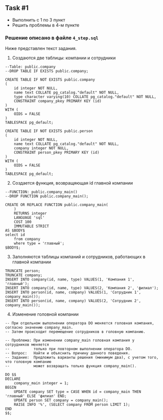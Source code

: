 
## Task \#1
- Выполнить с 1 по 3 пункт
- Решить проблемы в 4-м пункте

### Решение описано в файле `4_step.sql`

Ниже представлен текст задания.

1. Создаются две таблицы: компании и сотрудники
```
--Table: public.company
--DROP TABLE IF EXISTS public.company;

CREATE TABLE IF NOT EXISTS public.company
(
    id integer NOT NULL,
    name text COLLATE pg_catalog."default" NOT NULL,
    type character varying(10) COLLATE pg_catalog."default" NOT NULL,
    CONSTRAINT company_pkey PRIMARY KEY (id)
)
WITH (
    OIDS = FALSE
)
TABLESPACE pg_default;

CREATE TABLE IF NOT EXISTS public.person
(
    id integer NOT NULL,
    name text COLLATE pg_catalog."default" NOT NULL,
    company integer NOT NULL,
    CONSTRAINT person_pkey PRIMARY KEY (id)
)
WITH (
    OIDS = FALSE
)
TABLESPACE pg_default;
```
2. Создается функция, возвращяющая id главной компании
```
--FUNCTION: public.company_main()
--DROP FUNCTION public.company_main();

CREATE OR REPLACE FUNCTION public.company_main(
	)
    RETURNS integer
    LANGUAGE 'sql'
    COST 100
    IMMUTABLE STRICT
AS $BODY$
select id
	from company
	where type = 'главный';
$BODY$;
```

3. Заполняются таблицы компаний и сотрудников, работающих в главной компании
```
TRUNCATE person;
TRUNCATE company;
INSERT INTO company(id, name, type) VALUES(1, 'Компания 1', 'главный');
INSERT INTO company(id, name, type) VALUES(2, 'Компания 2', 'филиал');
INSERT INTO person(id, name, company) VALUES(1, 'Сотрудник 1', company_main());
INSERT INTO person(id, name, company) VALUES(2, 'Сотрудник 2', company_main());
```
4. Изменение головной компании
```
-- При отдельном выполнении оператора DO меняется головная компания, согласно значению company_main.
-- Затем происходит перемещение сотрудников в головную компанию.

-- Проблема: При изменении company_main головная компания у сотрудников меняется
--           только при повторном выполнении оператора DO.
-- Вопрос:   Найти и объяснить причину данного поведения.
-- Задание:  Предложить варианты решения (минимум два), с учетом того, что головную компанию
--           может возвращать только функция company_main().

DO $$
DECLARE
    company_main integer = 1;
BEGIN
    UPDATE company SET type = CASE WHEN id = company_main THEN 'главный' ELSE 'филиал' END;
    UPDATE person SET company = company_main();
    RAISE INFO '%', (SELECT company FROM person LIMIT 1);
END
$$;
```

